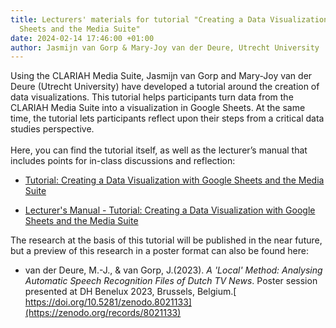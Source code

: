 ```yaml
---
title: Lecturers' materials for tutorial "Creating a Data Visualization with Google
  Sheets and the Media Suite"
date: 2024-02-14 17:46:00 +01:00
author: Jasmijn van Gorp & Mary-Joy van der Deure, Utrecht University
---
```


Using the CLARIAH Media Suite, Jasmijn van Gorp and Mary-Joy van der Deure (Utrecht University) have developed a tutorial around the creation of data visualizations. This tutorial helps participants turn data from the CLARIAH Media Suite into a visualization in Google Sheets. At the same time, the tutorial lets participants reflect upon their steps from a critical data studies perspective. \
\
Here, you can find the tutorial itself, as well as the lecturer’s manual that includes points for in-class discussions and reflection: 

* [Tutorial: Creating a Data Visualization with Google Sheets and the Media Suite](https://zenodo.org/records/10656728)

* [Lecturer's Manual - Tutorial: Creating a Data Visualization with Google Sheets and the Media Suite](https://zenodo.org/records/10656876)

The research at the basis of this tutorial will be published in the near future, but a preview of this research in a poster format can also be found here:

*  van der Deure, M.-J., & van Gorp, J.(2023). *A 'Local' Method: Analysing Automatic Speech Recognition Files of Dutch TV News*. Poster session presented at DH Benelux 2023, Brussels, Belgium.[ https://doi.org/10.5281/zenodo.8021133](https://zenodo.org/records/8021133)